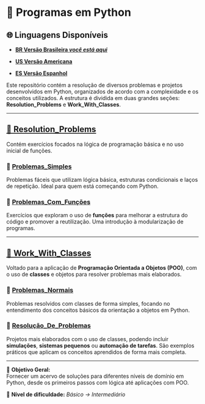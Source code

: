 # 🐍 Programas em Python

## 🌐 Linguagens Disponíveis

- **[BR Versão Brasileira _você está aqui_](https://github.com/Karlos-Eduardo-Mrqs/Operational_Works/blob/main/readmes/programming%20in%20python/main_readme/README-BR.md)**

- **[US Versão Americana](https://github.com/Karlos-Eduardo-Mrqs/Operational_Works/blob/main/Programming%20In%20Python/README.md)**

- **[ES Versão Espanhol](https://github.com/Karlos-Eduardo-Mrqs/Operational_Works/blob/main/readmes/programming%20in%20python/main_readme/README-ES.md)**

Este repositório contém a resolução de diversos problemas e projetos desenvolvidos em Python, organizados de acordo com a complexidade e os conceitos utilizados. A estrutura é dividida em duas grandes seções: **Resolution_Problems** e **Work_With_Classes**.

---

## [📁 Resolution_Problems](https://github.com/Karlos-Eduardo-Mrqs/Operational_Works/tree/main/Programming%20In%20Python/resolution_problems)

Contém exercícios focados na lógica de programação básica e no uso inicial de funções.

### 📂 [Problemas_Simples](https://github.com/Karlos-Eduardo-Mrqs/Operational_Works/tree/main/Programming%20In%20Python/resolution_problems/simple_problems)

Problemas fáceis que utilizam lógica básica, estruturas condicionais e laços de repetição. Ideal para quem está começando com Python.

### 📂 [Problemas_Com_Funções](https://github.com/Karlos-Eduardo-Mrqs/Operational_Works/tree/main/Programming%20In%20Python/resolution_problems/functions_problems)

Exercícios que exploram o uso de **funções** para melhorar a estrutura do código e promover a reutilização. Uma introdução à modularização de programas.

---

## [📁 Work_With_Classes](https://github.com/Karlos-Eduardo-Mrqs/Operational_Works/tree/main/Programming%20In%20Python/works_with_classes)

Voltado para a aplicação de **Programação Orientada a Objetos (POO)**, com o uso de **classes** e objetos para resolver problemas mais elaborados.

### 📂 [Problemas_Normais](https://github.com/Karlos-Eduardo-Mrqs/Operational_Works/tree/main/Programming%20In%20Python/works_with_classes/normal_problems)

Problemas resolvidos com classes de forma simples, focando no entendimento dos conceitos básicos da orientação a objetos em Python.

### 📂 [Resolução_De_Problemas](https://github.com/Karlos-Eduardo-Mrqs/Operational_Works/tree/main/Programming%20In%20Python/works_with_classes/Projects_Resolutions)

Projetos mais elaborados com o uso de classes, podendo incluir **simulações**, **sistemas pequenos** ou **automação de tarefas**. São exemplos práticos que aplicam os conceitos aprendidos de forma mais completa.

---

📌 **Objetivo Geral:**  
Fornecer um acervo de soluções para diferentes níveis de domínio em Python, desde os primeiros passos com lógica até aplicações com POO.

🧠 **Nível de dificuldade:** *Básico → Intermediário*